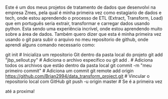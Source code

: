 Este é um dos meus projetos de tratamento de dados que desenvolvi na empresa Zmes,
pela qual é minha primeira vez como estagiario de dados e tech, onde estou aprendendo
o processo de ETL (Extract, Transform, Load) que em português seria extrair, transformar
e carregar dados usando python. Esta sendo uma experiência incrível, onde estou
aprendendo muito sobre a área de dados. Também quero dizer que esta é minha primeira
vez usando o git para subir o arquivo no meu repositorio de github, onde aprendi
alguns comando necessario como:

git init # Inicializa um repositorio Git dentro da pasta local do projeto
git add "jbp_sellout.py" # Adiciona o archivo específico ou
git add . # Adiciona todos os archivos que estão dentro da pasta local
git commit -m "meu primeiro commit" # Adiciona um commit
git remote add origin https://github.com/Brian2994/data_transform_project.git # Vincular o repositorio local com GitHub
git push -u origin master # Se é a primeira vez

até a proxima!
